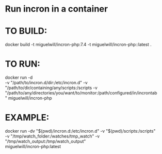 # Run incron in a container

# TO BUILD:
 docker build -t miguelwill/incron-php:7.4 -t miguelwill/incron-php::latest .

# TO RUN:
 docker run -d \
   -v "/path/to/incron.d/dir:/etc/incron.d"
   -v "/path/to/dir/containing/any/scripts:/scripts
   -v "/path/to/any/directories/you/want/to/monitor:/path/configured/in/incrontab"
   miguelwill/incron-php

# EXAMPLE:
 docker run -dv "$(pwd)/incron.d:/etc/incron.d" -v "$(pwd)/scripts:/scripts" \
   -v "/tmp/watch_folder:/watches/tmp_watch" -v "/tmp/watch_output:/tmp/watch_output" \
   miguelwill/incron-php:latest


